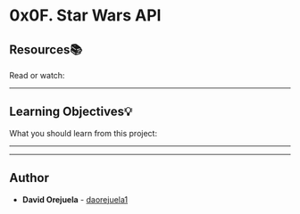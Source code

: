 # 0x0F. Star Wars API

## Resources:books:
Read or watch:

---
## Learning Objectives:bulb:
What you should learn from this project:

---
---

## Author
* **David Orejuela** - [daorejuela1](https://github.com/daorejuela1)